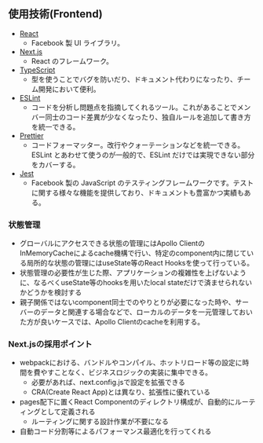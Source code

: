 ## 使用技術(Frontend)

- [React](https://ja.reactjs.org/)
  - Facebook 製 UI ライブラリ。
- [Next.js](https://nextjs.org/)
  - React のフレームワーク。
- [TypeScript](https://www.typescriptlang.org/)
  - 型を使うことでバグを防いだり、ドキュメント代わりになったり、チーム開発において便利。
- [ESLint](https://eslint.org/)
  - コードを分析し問題点を指摘してくれるツール。これがあることでメンバー同士のコード差異が少なくなったり、独自ルールを追加して書き方を統一できる。
- [Prettier](https://prettier.io/)
  - コードフォーマッター。改行やクォーテーションなどを統一できる。ESLint とあわせて使うのが一般的で、ESLint だけでは実現できない部分をカバーする。
- [Jest](https://jestjs.io/ja/)
  - Facebook 製の JavaScript のテスティングフレームワークです。テストに関する様々な機能を提供しており、ドキュメントも豊富かつ実績もある。

### 状態管理

- グローバルにアクセスできる状態の管理にはApollo ClientのInMemoryCacheによるcache機構で行い、特定のcomponent内に閉じている局所的な状態の管理にはuseState等のReact Hooksを使って行っている。
- 状態管理の必要性が生じた際、アプリケーションの複雑性を上げないように、なるべくuseState等のhooksを用いたlocal stateだけで済ませられないかどうかを検討する
- 親子関係ではないcomponent同士でのやりとりが必要になった時や、サーバーのデータと関連する場合などで、ローカルのデータを一元管理しておいた方が良いケースでは、Apollo Clientのcacheを利用する。

### Next.jsの採用ポイント
- webpackにおける、バンドルやコンパイル、ホットリロード等の設定に時間を費やすことなく、ビジネスロジックの実装に集中できる。
  - 必要があれば、next.config.jsで設定を拡張できる
  - CRA(Create React App)とは異なり、拡張性に優れている
- pages配下に置くReact Componentのディレクトリ構成が、自動的にルーティングとして定義される
  - ルーティングに関する設計作業が不要になる
- 自動コード分割等によるパフォーマンス最適化を行ってくれる
